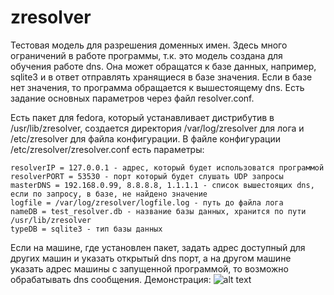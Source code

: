 # zresolver

Тестовая модель для разрешения доменных имен. Здесь много ограничений в работе программы, т.к. это модель создана для обучения работе dns. Она может обращатся к базе данных, например, sqlite3 и в ответ отправлять хранящиеся в базе значения. Если в базе нет значения, то программа обращается к вышестоящему dns. Есть задание основных параметров через файл resolver.conf.

Есть пакет для fedora, который устанавливает дистрибутив в /usr/lib/zresolver, создается директория /var/log/zresolver для лога и /etc/zresolver для файла конфигурации. В файле конфигурации /etc/zresolver/zresolver.conf есть параметры:

    resolverIP = 127.0.0.1 - адрес, который будет использоватся программой
    resolverPORT = 53530 - порт который будет слушать UDP запросы
    masterDNS = 192.168.0.99, 8.8.8.8, 1.1.1.1 - список вышестоящих dns, если по запросу, в базе, не найдено значение
    logfile = /var/log/zresolver/logfile.log - путь до файла лога
    nameDB = test_resolver.db - название базы данных, хранится по пути /usr/lib/zresolver
    typeDB = sqlite3 - тип базы данных

Если на машине, где установлен пакет, задать адрес доступный для других машин и указать открытый dns порт, а на другом машине указать адрес машины с запущенной программой, то возможно обрабатывать dns сообщения. Демонстрация:
![alt text](https://github.com/eaxr/zresolver/blob/master/zResolver.gif?raw=true)
